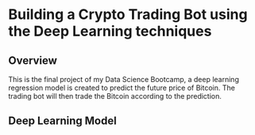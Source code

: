 # Building a Crypto Trading Bot using the Deep Learning techniques

## Overview
This is the final project of my Data Science Bootcamp, a deep learning regression model is created to predict the future price of Bitcoin. The trading bot will then trade the Bitcoin according to the prediction.

## Deep Learning Model

